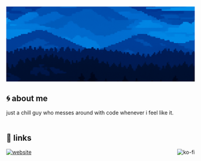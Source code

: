 ![Ataraxis](banner.png)

## 🌀 about me
just a chill guy who messes around with code whenever i feel like it.
<br/><br/>

## 🔗 links
<a href="https://ko-fi.com/J3J51F8N97">
  <img align="right" src="https://ko-fi.com/img/githubbutton_sm.svg" alt="ko-fi"/>
</a>
<a href="https://ataraxis.codes/"><img src="https://img.shields.io/badge/website-ataraxis.codes-006acc?style=flat" alt="website"/></a>
